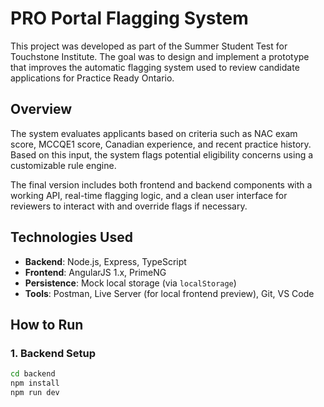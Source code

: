 # PRO Portal Flagging System

This project was developed as part of the Summer Student Test for Touchstone Institute. The goal was to design and implement a prototype that improves the automatic flagging system used to review candidate applications for Practice Ready Ontario.

##  Overview

The system evaluates applicants based on criteria such as NAC exam score, MCCQE1 score, Canadian experience, and recent practice history. Based on this input, the system flags potential eligibility concerns using a customizable rule engine.

The final version includes both frontend and backend components with a working API, real-time flagging logic, and a clean user interface for reviewers to interact with and override flags if necessary.

##  Technologies Used

- **Backend**: Node.js, Express, TypeScript
- **Frontend**: AngularJS 1.x, PrimeNG
- **Persistence**: Mock local storage (via `localStorage`)
- **Tools**: Postman, Live Server (for local frontend preview), Git, VS Code

##  How to Run

### 1. Backend Setup

```bash
cd backend
npm install
npm run dev
